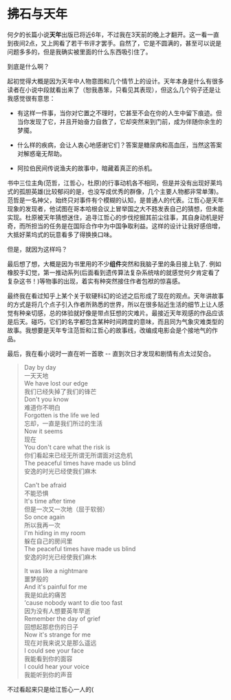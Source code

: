 # 拂石与天年

何夕的长篇小说**天年**出版已将近6年，不过我在3天前的晚上才翻开。这一看一直到夜间2点，又上网看了若干书评才罢手。自然了，它是不圆满的，甚至可以说是问题多多的，但是我确实被里面的什么东西吸引住了。

到底是什么啊？

起初觉得大概是因为天年中人物意图和几个情节上的设计。天年本身是什么有很多读者在小说中段就看出来了（恕我愚笨，只看见其表现），但这么几个钩子还是让我感觉很有意思：

+ 有这样一件事，当你对它置之不理时，它甚至不会在你的人生中留下痕迹。但当你发现了它，并且开始奋力自救了，它却突然来到门前，成为伴随你余生的梦魇。

+ 什么样的疾病，会让人衷心地感谢它们？答案是糖尿病和高血压，当然这答案对解惑毫无帮助。

+ 阿拉伯民间传说渔夫的故事中，暗藏着真正的杀机。

书中三位主角(范哲，江哲心，杜原)的行事动机各不相同，但是并没有出现好莱坞式的孤胆英雄(比较郁闷的是，也没写成优秀的群像，几个主要人物都非常单薄)。范哲是一名神父，始终只对事件有个模糊的认知，是普通人的代表。江哲心是天年现象的发现者，他试图在哥本哈根会议上冒举国之大不韪发表自己的猜想，但未能实现。杜原被天年猜想迷住，追寻江哲心的步伐挖掘其前尘往事，其自身动机是好奇，而所担当的任务是在国际合作中为中国争取利益。这样的设计让我好感倍增，大抵好莱坞式的玩意看多了得换换口味。

但是，就因为这样吗？

最后想了想，大概是因为书里用的不少**组件**突然和我脑子里的条目接上轨了. 例如橡胶手幻觉，第一推动系列(后面看到遗传算法复杂系统啥的就感觉何夕肯定看了复杂这书！)等物事的出现，着实有种突然接住作者包袱的惊喜感。

最终我在看过知乎上某个关于软硬科幻的论述之后形成了现在的观点。天年讲故事的方式是将几个点子引入作者所熟悉的世界，所以在很多贴近生活的细节上让人感觉有种亲切感，总的体验就好像是带点狂想的灾难片。最接近天年观感的作品应该是后天。碰巧，它们的名字都包含某种时间跨度的意味，而且同为气象灾难类型的故事。我想要是天年专注范哲和江哲心的故事线，改编成电影会是个接地气的作品。

最后，我在看小说时一直在听一首歌 -- 直到次日才发现和剧情有点太过契合。



> Day by day  
> 一天天地  
> We have lost our edge  
> 我们已经失掉了我们的锋芒  
> Don't you know  
> 难道你不明白  
> Forgotten is the life we led  
> 忘却，一直是我们所过的生活  
> Now it seems  
> 现在  
> You don't care what the risk is  
> 你们看起来已经无所谓无所谓面对这危机  
> The peaceful times have made us blind  
> 安逸的时光已经使我们麻木  
> 
> 
> Can't be afraid  
> 不能恐惧  
> It's time after time  
> 但是一次又一次地（屈于软弱）  
> So once again  
> 所以我再一次  
> I'm hiding in my room  
> 躲在自己的房间里  
> The peaceful times have made us blind  
> 安逸的时光已经使我们麻木
> 
> 
> 
> It was like a nightmare  
> 噩梦般的  
> And it's painful for me  
> 我是如此的痛苦  
> ’cause nobody want to die too fast  
> 因为没有人想要英年早逝  
> Remember the day of grief  
> 回想起那悲伤的日子  
> Now it's strange for me  
> 现在对我来说又是那么遥远  
> I could see your face  
> 我能看到你的面容  
> I could hear your voice  
> 我能听到你的声音

不过看起来只是给江哲心一人的(




